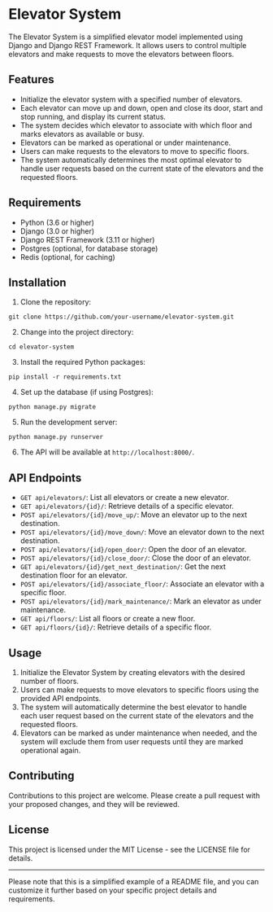 # Elevator System

The Elevator System is a simplified elevator model implemented using Django and Django REST Framework. It allows users to control multiple elevators and make requests to move the elevators between floors.

## Features

- Initialize the elevator system with a specified number of elevators.
- Each elevator can move up and down, open and close its door, start and stop running, and display its current status.
- The system decides which elevator to associate with which floor and marks elevators as available or busy.
- Elevators can be marked as operational or under maintenance.
- Users can make requests to the elevators to move to specific floors.
- The system automatically determines the most optimal elevator to handle user requests based on the current state of the elevators and the requested floors.

## Requirements

- Python (3.6 or higher)
- Django (3.0 or higher)
- Django REST Framework (3.11 or higher)
- Postgres (optional, for database storage)
- Redis (optional, for caching)

## Installation

1. Clone the repository:

```
git clone https://github.com/your-username/elevator-system.git
```

2. Change into the project directory:

```
cd elevator-system
```

3. Install the required Python packages:

```
pip install -r requirements.txt
```

4. Set up the database (if using Postgres):

```
python manage.py migrate
```

5. Run the development server:

```
python manage.py runserver
```

6. The API will be available at `http://localhost:8000/`.

## API Endpoints

- `GET api/elevators/`: List all elevators or create a new elevator.
- `GET api/elevators/{id}/`: Retrieve details of a specific elevator.
- `POST api/elevators/{id}/move_up/`: Move an elevator up to the next destination.
- `POST api/elevators/{id}/move_down/`: Move an elevator down to the next destination.
- `POST api/elevators/{id}/open_door/`: Open the door of an elevator.
- `POST api/elevators/{id}/close_door/`: Close the door of an elevator.
- `GET api/elevators/{id}/get_next_destination/`: Get the next destination floor for an elevator.
- `POST api/elevators/{id}/associate_floor/`: Associate an elevator with a specific floor.
- `POST api/elevators/{id}/mark_maintenance/`: Mark an elevator as under maintenance.
- `GET api/floors/`: List all floors or create a new floor.
- `GET api/floors/{id}/`: Retrieve details of a specific floor.

## Usage

1. Initialize the Elevator System by creating elevators with the desired number of floors.
2. Users can make requests to move elevators to specific floors using the provided API endpoints.
3. The system will automatically determine the best elevator to handle each user request based on the current state of the elevators and the requested floors.
4. Elevators can be marked as under maintenance when needed, and the system will exclude them from user requests until they are marked operational again.

## Contributing

Contributions to this project are welcome. Please create a pull request with your proposed changes, and they will be reviewed.

## License

This project is licensed under the MIT License - see the LICENSE file for details.

---
Please note that this is a simplified example of a README file, and you can customize it further based on your specific project details and requirements.
